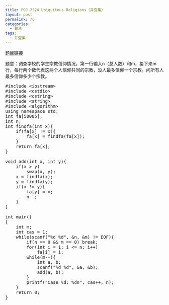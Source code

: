 ```yaml
---
title: POJ 2524 Ubiquitous Religions（并查集）
layout: post
permalink: /6
categories:
  - 算法
tags:
  - 并查集
---
```

<a href="http://poj.org/problem?id=2524" target="_blank">题目链接</a>

题意：调查学校的学生宗教信仰情况，第一行输入n（总人数）和m，接下来m行，每行两个数代表这两个人信仰共同的宗教，没人最多信仰一个宗教。问所有人最多信仰多少个宗教。

<pre class="brush: cpp; title: ; notranslate" title="">#include &lt;iostream&gt;
#include &lt;cstdio&gt;
#include &lt;cstring&gt;
#include &lt;string&gt;
#include &lt;algorithm&gt;
using namespace std;
int fa[50005];
int n;
int findfa(int x){
    if(fa[x] != x){
        fa[x] = findfa(fa[x]);
    }
    return fa[x];
}

void add(int x, int y){
    if(x &gt; y)
        swap(x, y);
    x = findfa(x);
    y = findfa(y);
    if(x != y){
        fa[y] = x;
        n--;
    }
}

int main()
{
    int m;
    int cas = 1;
    while(scanf("%d %d", &n, &m) != EOF){
        if(n == 0 && m == 0) break;
        for(int i = 1; i &lt;= n; i++)
            fa[i] = i;
        while(m--){
            int a, b;
            scanf("%d %d", &a, &b);
            add(a, b);
        }
        printf("Case %d: %dn", cas++, n);
    }
    return 0;
}

</pre>
